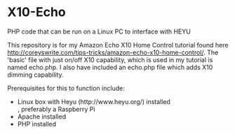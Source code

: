 # X10-Echo
PHP code that can be run on a Linux PC to interface with HEYU

This repository is for my Amazon Echo X10 Home Control tutorial found here http://coreyswrite.com/tips-tricks/amazon-echo-x10-home-control/.  The 'basic' file with just on/off X10 capability, which is used in my tutorial is named echo.php.  I also have included an echo.php file which adds X10 dimming capability.

Prerequisites for this to function include: 
<ul>
  <li>Linux box with Heyu (http://www.heyu.org/) installed</li>, preferably a Raspberry Pi
  <li>Apache installed</li>
  <li>PHP installed</li>
</ul>
